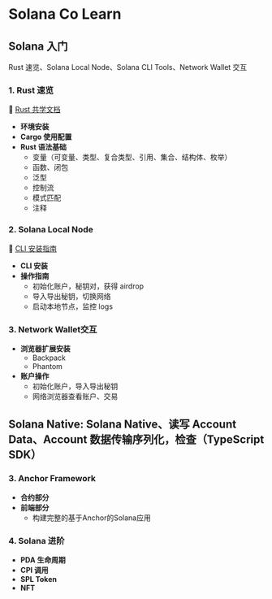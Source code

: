 # Solana Co Learn

## Solana 入门

Rust 速览、Solana Local Node、Solana CLI Tools、Network Wallet 交互

### 1. Rust 速览

🔗 [Rust 共学文档](https://github.com/CreatorsDAO/rust-co-learn/blob/main/rust-co-learn.md)

- **环境安装**
- **Cargo 使用配置**
- **Rust 语法基础**
  - 变量（可变量、类型、复合类型、引用、集合、结构体、枚举）
  - 函数、闭包
  - 泛型
  - 控制流
  - 模式匹配
  - 注释

### 2. Solana Local Node

🔗 [CLI 安装指南](https://solana.com/zh/developers/guides/getstarted/setup-local-development)

- **CLI 安装**
- **操作指南**
  - 初始化账户，秘钥对，获得 airdrop
  - 导入导出秘钥，切换网络
  - 启动本地节点，监控 logs

### 3. Network Wallet交互

- **浏览器扩展安装**
  - Backpack
  - Phantom
- **账户操作**
  - 初始化账户，导入导出秘钥
  - 网络浏览器查看账户、交易

## Solana Native: Solana Native、读写 Account Data、Account 数据传输序列化，检查（TypeScript SDK）

### 3. Anchor Framework

- **合约部分**
- **前端部分**
  - 构建完整的基于Anchor的Solana应用

### 4. Solana 进阶

- **PDA 生命周期**
- **CPI 调用**
- **SPL Token**
- **NFT**


